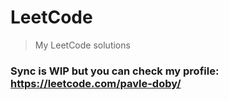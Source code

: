 # LeetCode 

> My LeetCode solutions

### Sync is WIP but you can check my profile: https://leetcode.com/pavle-doby/
